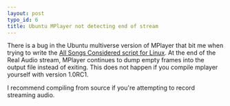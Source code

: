 ```yaml
--- 
layout: post
typo_id: 6
title: Ubuntu MPlayer not detecting end of stream
---
```

There is a bug in the Ubuntu multiverse version of MPlayer that bit me when trying to write the <a href="http://haruska.com/documents/a-better-all-songs-considered-podcast/" title="ASC Podcast">All Songs Considered script for Linux</a>. At the end of the Real Audio stream, MPlayer continues to dump empty frames into the output file instead of exiting. This does not happen if you compile mplayer yourself with version 1.0RC1.

I recommend compiling from source if you're attempting to record streaming audio.

